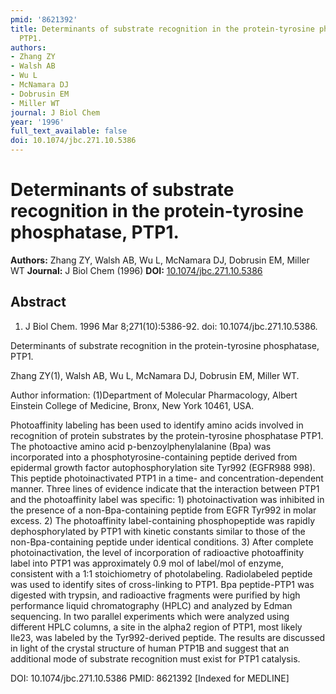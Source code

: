 ```yaml
---
pmid: '8621392'
title: Determinants of substrate recognition in the protein-tyrosine phosphatase,
  PTP1.
authors:
- Zhang ZY
- Walsh AB
- Wu L
- McNamara DJ
- Dobrusin EM
- Miller WT
journal: J Biol Chem
year: '1996'
full_text_available: false
doi: 10.1074/jbc.271.10.5386
---
```


# Determinants of substrate recognition in the protein-tyrosine phosphatase, PTP1.
**Authors:** Zhang ZY, Walsh AB, Wu L, McNamara DJ, Dobrusin EM, Miller WT
**Journal:** J Biol Chem (1996)
**DOI:** [10.1074/jbc.271.10.5386](https://doi.org/10.1074/jbc.271.10.5386)

## Abstract

1. J Biol Chem. 1996 Mar 8;271(10):5386-92. doi: 10.1074/jbc.271.10.5386.

Determinants of substrate recognition in the protein-tyrosine phosphatase, PTP1.

Zhang ZY(1), Walsh AB, Wu L, McNamara DJ, Dobrusin EM, Miller WT.

Author information:
(1)Department of Molecular Pharmacology, Albert Einstein College of Medicine, 
Bronx, New York 10461, USA.

Photoaffinity labeling has been used to identify amino acids involved in 
recognition of protein substrates by the protein-tyrosine phosphatase PTP1. The 
photoactive amino acid p-benzoylphenylalanine (Bpa) was incorporated into a 
phosphotyrosine-containing peptide derived from epidermal growth factor 
autophosphorylation site Tyr992 (EGFR988 998). This peptide photoinactivated 
PTP1 in a time- and concentration-dependent manner. Three lines of evidence 
indicate that the interaction between PTP1 and the photoaffinity label was 
specific: 1) photoinactivation was inhibited in the presence of a 
non-Bpa-containing peptide from EGFR Tyr992 in molar excess. 2) The 
photoaffinity label-containing phosphopeptide was rapidly dephosphorylated by 
PTP1 with kinetic constants similar to those of the non-Bpa-containing peptide 
under identical conditions. 3) After complete photoinactivation, the level of 
incorporation of radioactive photoaffinity label into PTP1 was approximately 0.9 
mol of label/mol of enzyme, consistent with a 1:1 stoichiometry of 
photolabeling. Radiolabeled peptide was used to identify sites of cross-linking 
to PTP1. Bpa peptide-PTP1 was digested with trypsin, and radioactive fragments 
were purified by high performance liquid chromatography (HPLC) and analyzed by 
Edman sequencing. In two parallel experiments which were analyzed using 
different HPLC columns, a site in the alpha2 region of PTP1, most likely Ile23, 
was labeled by the Tyr992-derived peptide. The results are discussed in light of 
the crystal structure of human PTP1B and suggest that an additional mode of 
substrate recognition must exist for PTP1 catalysis.

DOI: 10.1074/jbc.271.10.5386
PMID: 8621392 [Indexed for MEDLINE]
